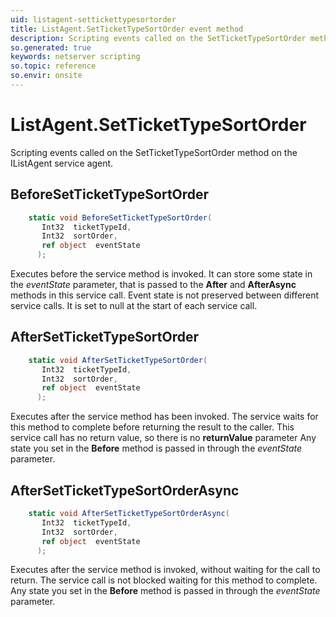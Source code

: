 ```yaml
---
uid: listagent-settickettypesortorder
title: ListAgent.SetTicketTypeSortOrder event method
description: Scripting events called on the SetTicketTypeSortOrder method on the ListAgent service agent.
so.generated: true
keywords: netserver scripting
so.topic: reference
so.envir: onsite
---
```

# ListAgent.SetTicketTypeSortOrder

Scripting events called on the <see cref='M:IListAgent.SetTicketTypeSortOrder'>SetTicketTypeSortOrder</see> method on the <see cref='IListAgent'>IListAgent</see>  service agent.

## BeforeSetTicketTypeSortOrder
```cs
    static void BeforeSetTicketTypeSortOrder(
       Int32  ticketTypeId,
       Int32  sortOrder,
       ref object  eventState
      );
```
Executes before the service method is invoked.
It can store some state in the *eventState* parameter, that is passed to the **After** and **AfterAsync** methods in this service call.
Event state is not preserved between different service calls. It is set to null at the start of each service call.
## AfterSetTicketTypeSortOrder
```cs
    static void AfterSetTicketTypeSortOrder(
       Int32  ticketTypeId,
       Int32  sortOrder,
       ref object  eventState
      );
```
Executes after the service method has been invoked. The service waits for this method to complete before returning the result to the caller.
This service call has no return value, so there is no **returnValue** parameter
Any state you set in the **Before** method is passed in through the *eventState* parameter.
## AfterSetTicketTypeSortOrderAsync
```cs
    static void AfterSetTicketTypeSortOrderAsync(
       Int32  ticketTypeId,
       Int32  sortOrder,
       ref object  eventState
      );
```
Executes after the service method is invoked, without waiting for the call to return.
The service call is not blocked waiting for this method to complete.
Any state you set in the **Before** method is passed in through the *eventState* parameter.

